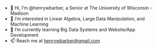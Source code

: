 - 👋 Hi, I’m @henrywbarber, a Senior at The University of Wisconsin - Madison
- 👀 I’m interested in Linear Algebra, Large Data Manipulation, and Machine Learning
- 🌱 I’m currently learning Big Data Systems and Website/App Development
- 📫 Reach me at henrywbarber@gmail.com
